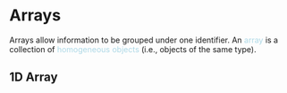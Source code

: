 # Arrays
Arrays allow information to be grouped under one identifier. An <span style = "color:lightblue">array</span> is a collection of <span style = "color:lightblue">homogeneous objects</span> (i.e., objects of the same type).
## 1D Array
